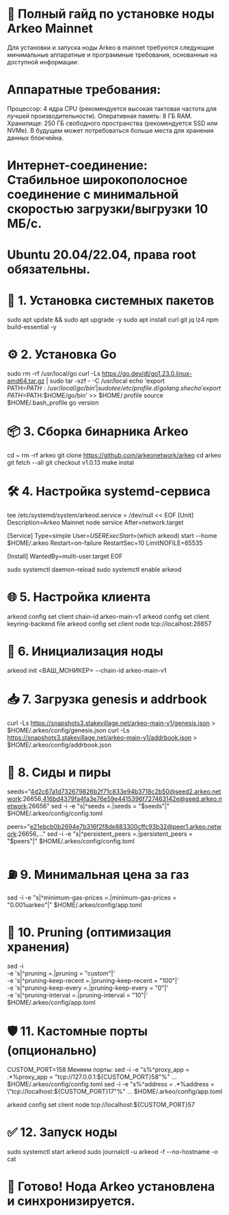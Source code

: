 # 🚀 Полный гайд по установке ноды Arkeo Mainnet
Для установки и запуска ноды Arkeo в mainnet требуются следующие минимальные аппаратные и программные требования, основанные на доступной информации:
# Аппаратные требования:
Процессор: 4 ядра CPU (рекомендуется высокая тактовая частота для лучшей производительности).
Оперативная память: 8 ГБ RAM.
Хранилище: 250 ГБ свободного пространства (рекомендуется SSD или NVMe). В будущем может потребоваться больше места для хранения данных блокчейна.
# Интернет-соединение: Стабильное широкополосное соединение с минимальной скоростью загрузки/выгрузки 10 МБ/с.
# Ubuntu 20.04/22.04, права root обязательны.

# 🔧 1. Установка системных пакетов
sudo apt update && sudo apt upgrade -y
sudo apt install curl git jq lz4 npm build-essential -y

# ⚙️ 2. Установка Go
sudo rm -rf /usr/local/go
curl -Ls https://go.dev/dl/go1.23.0.linux-amd64.tar.gz | sudo tar -xzf - -C /usr/local
echo 'export PATH=$PATH:/usr/local/go/bin' | sudo tee /etc/profile.d/golang.sh
echo 'export PATH=$PATH:$HOME/go/bin' >> $HOME/.profile
source $HOME/.bash_profile
go version

# 📦 3. Сборка бинарника Arkeo
cd ~
rm -rf arkeo
git clone https://github.com/arkeonetwork/arkeo
cd arkeo
git fetch --all
git checkout v1.0.13
make instal

# 🛠 4. Настройка systemd-сервиса
tee /etc/systemd/system/arkeod.service > /dev/null << EOF
[Unit]
Description=Arkeo Mainnet node service
After=network.target

[Service]
Type=simple
User=$USER
ExecStart=$(which arkeod) start --home $HOME/.arkeo
Restart=on-failure
RestartSec=10
LimitNOFILE=65535

[Install]
WantedBy=multi-user.target
EOF

sudo systemctl daemon-reload
sudo systemctl enable arkeod

# 🌐 5. Настройка клиента
arkeod config set client chain-id arkeo-main-v1
arkeod config set client keyring-backend file
arkeod config set client node tcp://localhost:26657

# 🚀 6. Инициализация ноды
arkeod init <ВАШ_МОНИКЕР> --chain-id arkeo-main-v1

# 📥 7. Загрузка genesis и addrbook
curl -Ls https://snapshots3.stakevillage.net/arkeo-main-v1/genesis.json > $HOME/.arkeo/config/genesis.json
curl -Ls https://snapshots3.stakevillage.net/arkeo-main-v1/addrbook.json > $HOME/.arkeo/config/addrbook.json

# 🔗 8. Сиды и пиры
seeds="4d2c67a1d732679826b2f71c833e94b3718c2b50@seed2.arkeo.network:26656,416bd4379fa4fa3e76e59e4415396f727463142e@seed.arkeo.network:26656"
sed -i -e "s|^seeds *=.*|seeds = \"$seeds\"|" $HOME/.arkeo/config/config.toml

peers="e21ebcb0b2694e7b316f2f8de883300cffc93b32@peer1.arkeo.network:26656,..."
sed -i -e "s|^persistent_peers *=.*|persistent_peers = \"$peers\"|" $HOME/.arkeo/config/config.toml

# ⛽ 9. Минимальная цена за газ
sed -i -e "s|^minimum-gas-prices *=.*|minimum-gas-prices = \"0.001uarkeo\"|" $HOME/.arkeo/config/app.toml

# 🧹 10. Pruning (оптимизация хранения)
sed -i \
  -e 's|^pruning *=.*|pruning = "custom"|' \
  -e 's|^pruning-keep-recent *=.*|pruning-keep-recent = "100"|' \
  -e 's|^pruning-keep-every *=.*|pruning-keep-every = "0"|' \
  -e 's|^pruning-interval *=.*|pruning-interval = "10"|' \
  $HOME/.arkeo/config/app.toml

  # 🛡 11. Кастомные порты (опционально)
  CUSTOM_PORT=158
  Меняем порты:
  sed -i -e "s%^proxy_app = .*%proxy_app = \"tcp://127.0.0.1:${CUSTOM_PORT}58\"%" ... $HOME/.arkeo/config/config.toml
  sed -i -e "s%^address = .*%address = \"tcp://localhost:${CUSTOM_PORT}17\"%" ... $HOME/.arkeo/config/app.toml
  
  arkeod config set client node tcp://localhost:${CUSTOM_PORT}57

  # ✅ 12. Запуск ноды
  sudo systemctl start arkeod
  sudo journalctl -u arkeod -f --no-hostname -o cat

  # 🏁 Готово! Нода Arkeo установлена и синхронизируется.

